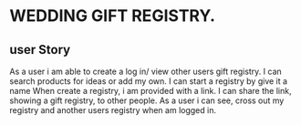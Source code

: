 # WEDDING GIFT REGISTRY.

## user Story
As a user 
i am able to create a log in/ view other users gift registry.
I can search products for ideas or add my own.
I can start a registry by give it a name
When create a registry, i am provided with a link.
 I can share the link, showing a gift registry, to other people.
As a user i can see, cross out my registry and another users registry when am logged in.
